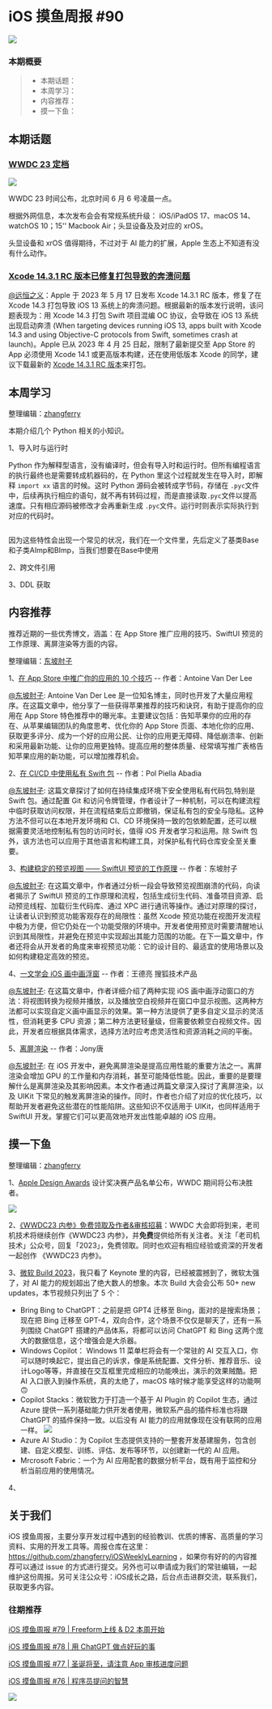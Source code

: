 # iOS 摸鱼周报 #90

![](https://cdn.zhangferry.com/Images/moyu_weekly_cover.jpeg)

### 本期概要

> * 本期话题：
> * 本周学习：
> * 内容推荐：
> * 摸一下鱼：

## 本期话题

### [WWDC 23 定档](https://developer.apple.com/wwdc23/ "WWDC 23 定档")

![](https://cdn.zhangferry.com/Images/202305250758432.png)

WWDC 23 时间公布，北京时间 6 月 6 号凌晨一点。

根据外网信息，本次发布会会有常规系统升级： iOS/iPadOS 17、macOS 14、watchOS 10；15'' Macbook Air；头显设备及及对应的 xrOS。

头显设备和 xrOS 值得期待，不过对于 AI 能力的扩展，Apple 生态上不知道有没有什么动作。

### [Xcode 14.3.1 RC 版本已修复打包导致的奔溃问题](https://developer.apple.com/forums/thread/727680#753414022 "Xcode 14.3.1 RC 版本已修复打包导致的奔溃问题")

[@远恒之义](https://github.com/eternaljust)：Apple 于 2023 年 5 月 17 日发布 Xcode 14.3.1 RC 版本，修复了在 Xcode 14.3 打包导致 iOS 13 系统上的奔溃问题。根据最新的版本发行说明，该问题表现为：用 Xcode 14.3 打包 Swift 项目混编 OC 协议，会导致在 iOS 13 系统出现启动奔溃 (When targeting devices running iOS 13, apps built with Xcode 14.3 and using Objective-C protocols from Swift, sometimes crash at launch)。Apple 已从 2023 年 4 月 25 日起，限制了最新提交至 App Store 的 App 必须使用 Xcode 14.1 或更高版本构建，还在使用低版本 Xcode 的同学，建议下载最新的 [Xcode 14.3.1 RC 版本](https://developer.apple.com/services-account/download?path=/Developer_Tools/Xcode_14.3.1_Release_Candidate/Xcode_14.3.1_Release_Candidate.xip "Xcode 14.3.1 RC 版本")来打包。

## 本周学习

整理编辑：[zhangferry](https://zhangferry.com)

本期介绍几个 Python 相关的小知识。

1、导入时与运行时

Python 作为解释型语言，没有编译时，但会有导入时和运行时。但所有编程语言的执行最终也是需要转成机器码的，在 Python 里这个过程就发生在导入时，即解释 `import xx` 语言的时候。这时 Python 源码会被转成字节码，存储在 `.pyc`文件中，后续再执行相应的语句，就不再有转码过程，而是直接读取`.pyc`文件以提高速度。只有相应源码被修改才会再重新生成 `.pyc`文件。运行时则表示实际执行到对应的代码时。

```python
```



因为这些特性会出现一个常见的状况，我们在一个文件里，先后定义了基类Base和子类AImp和BImp，当我们想要在Base中使用

2、跨文件引用

3、DDL 获取







## 内容推荐

推荐近期的一些优秀博文，涵盖：在 App Store 推广应用的技巧、SwiftUI 预览的工作原理、离屏渲染等方面的内容。

整理编辑：[东坡肘子](https://www.fatbobman.com/)

1、[在 App Store 中推广你的应用的 10 个技巧](https://www.avanderlee.com/optimization/getting-app-featured-app-store/ "在 App Store 推广你的应用的 10 个技巧") -- 作者：Antoine Van Der Lee

[@东坡肘子](https://www.fatbobman.com/): Antoine Van Der Lee 是一位知名博主，同时也开发了大量应用程序。在这篇文章中，他分享了一些获得苹果推荐的技巧和诀窍，有助于提高你的应用在 App Store 特色推荐中的曝光率。主要建议包括：告知苹果你的应用的存在、从苹果编辑团队的角度思考、优化你的 App Store 页面、本地化你的应用、获取更多评分、成为一个好的应用公民、让你的应用更无障碍、降低崩溃率、创新和采用最新功能、让你的应用更独特。提高应用的整体质量、经常填写推广表格告知苹果应用的新功能，可以增加推荐机会。

2、[在 CI/CD 中使用私有 Swift 包](https://www.polpiella.dev/private-swift-packages-on-ci-cd/ "在 CI/CD 中使用私有 Swift 包") -- 作者：Pol Piella Abadia

[@东坡肘子](https://www.fatbobman.com/): 这篇文章探讨了如何在持续集成环境下安全使用私有代码包,特别是 Swift 包。通过配置 Git 和访问令牌管理，作者设计了一种机制，可以在构建流程中临时获取访问权限，并在流程结束后立即撤销，保证私有包的安全与隐私。这种方法不但可以在本地开发环境和 CI、CD 环境保持一致的包依赖配置，还可以根据需要灵活地控制私有包的访问时长，值得 iOS 开发者学习和运用。除 Swift 包外，该方法也可以应用于其他语言和构建工具，对保护私有代码仓库安全至关重要。

3、[构建稳定的预览视图 —— SwiftUI 预览的工作原理](https://www.fatbobman.com/posts/how-SwiftUI-Preview-works/ "构建稳定的预览视图 —— SwiftUI 预览的工作原理") -- 作者：东坡肘子

[@东坡肘子](https://www.fatbobman.com/): 在这篇文章中，作者通过分析一段会导致预览视图崩溃的代码，向读者揭示了 SwiftUI 预览的工作原理和流程，包括生成衍生代码、准备项目资源、启动预览线程、加载衍生代码库、通过 XPC 进行通讯等操作。通过对原理的探讨，让读者认识到预览功能客观存在的局限性：虽然 Xcode 预览功能在视图开发流程中极为方便，但它仍处在一个功能受限的环境中。开发者使用预览时需要清醒地认识到其局限性，并避免在预览中实现超出其能力范围的功能。在下一篇文章中，作者还将会从开发者的角度来审视预览功能：它的设计目的、最适宜的使用场景以及如何构建稳定高效的预览。

4、[​一文学会 iOS 画中画浮窗](https://mp.weixin.qq.com/s/SDasEZ2cYmm9Kim0KlHicw "​一文学会 iOS 画中画浮窗") -- 作者：王德亮 搜狐技术产品

[@东坡肘子](https://www.fatbobman.com/): 在这篇文章中，作者详细介绍了两种实现 iOS 画中画浮动窗口的方法：将视图转换为视频并播放，以及播放空白视频并在窗口中显示视图。这两种方法都可以实现自定义画中画显示的效果。第一种方法提供了更多自定义显示的灵活性，但消耗更多 CPU 资源；第二种方法更轻量级，但需要依赖空白视频文件。因此，开发者应根据具体需求，选择方法时应考虑灵活性和资源消耗之间的平衡。

5、[离屏渲染](https://juejin.cn/post/7214018170833928250 "离屏渲染") -- 作者：Jony唐

[@东坡肘子](https://www.fatbobman.com/): 在 iOS 开发中，避免离屏渲染是提高应用性能的重要方法之一。离屏渲染会增加 GPU 的工作量和内存消耗，甚至可能降低性能。因此，重要的是要理解什么是离屏渲染及其影响因素。本文作者通过两篇文章深入探讨了离屏渲染，以及 UIKit 下常见的触发离屏渲染的操作。同时，作者也介绍了对应的优化技巧，以帮助开发者避免这些潜在的性能陷阱。这些知识不仅适用于 UIKit，也同样适用于 SwiftUI 开发。掌握它们可以更高效地开发出性能卓越的 iOS 应用。



## 摸一下鱼

整理编辑：[zhangferry](https://zhangferry.com)

1、[Apple Design Awards](https://developer.apple.com/design/awards/ "Apple Design Awards") 设计奖决赛产品名单公布，WWDC 期间将公布决胜者。

![](https://cdn.zhangferry.com/Images/202305252206602.png)

2、[《WWDC23 内参》免费领取及作者&审核招募](https://mp.weixin.qq.com/s/S04VnQRDNIcjZUJ8xCrQBg)：WWDC 大会即将到来，老司机技术将继续创作《WWDC23 内参》，并**免费**提供给所有关注者。关注「老司机技术」公众号，回复「2023」，免费领取。同时也欢迎有相应经验或资深的开发者一起创作 《WWDC23 内参》。

3、[微软 Build 2023](https://news.microsoft.com/build-2023/ "微软 Build 2023")，我只看了 Keynote 里的内容，已经被震撼到了，微软太强了，对 AI 能力的规划超出了绝大数人的想象。本次 Build 大会会公布 50+ new updates，本节视频只列出了 5 个：

* Bring Bing to ChatGPT：之前是把 GPT4 迁移至 Bing，面对的是搜索场景；现在把 Bing 迁移至 GPT-4，双向合作，这个场景不仅仅是聊天了，还有一系列围绕 ChatGPT 搭建的产品体系，将都可以访问 ChatGPT 和 Bing 这两个庞大的数据信息，这个增强会是大杀器。
* Windows Copilot：  Windows 11 菜单栏将会有一个常驻的 AI 交互入口，你可以随时唤起它，提出自己的诉求，像是系统配置、文件分析、推荐音乐、设计Logo等等，并直接在交互框里完成相应的功能唤出，演示的效果贼酷。把 AI 入口嵌入到操作系统，真的太绝了，macOS 啥时候才能享受这样的功能啊🙃
* Copilot Stacks：微软致力于打造一个基于 AI Plugin 的 Copilot 生态，通过 Azure 提供一系列基础能力供开发者使用，微软系产品的插件标准也将跟 ChatGPT 的插件保持一致。以后没有 AI 能力的应用就像现在没有联网的应用一样。
	![](https://cdn.zhangferry.com/Images/202305252317906.png)
* Azure AI Studio：为 Copilot 生态提供支持的一整套开发基建服务，包含创建、自定义模型、训练、评估、发布等环节，以创建新一代的 AI 应用。
* Mrcrosoft Fabric：一个为 AI 应用配套的数据分析平台，既有用于监控和分析当前应用的使用情况。

4、

## 关于我们

iOS 摸鱼周报，主要分享开发过程中遇到的经验教训、优质的博客、高质量的学习资料、实用的开发工具等。周报仓库在这里：https://github.com/zhangferry/iOSWeeklyLearning ，如果你有好的的内容推荐可以通过 issue 的方式进行提交。另外也可以申请成为我们的常驻编辑，一起维护这份周报。另可关注公众号：iOS成长之路，后台点击进群交流，联系我们，获取更多内容。

### 往期推荐

[iOS 摸鱼周报 #79 | Freeform上线 & D2 本周开始](https://mp.weixin.qq.com/s/HdEhmXt60853tzM6xiVUwA)

[iOS 摸鱼周报 #78 |  用 ChatGPT 做点好玩的事 ](https://mp.weixin.qq.com/s/27J4NguYRsxYWmff_6iDcg)

[iOS 摸鱼周报 #77 | 圣诞将至，请注意 App 审核进度问题](https://mp.weixin.qq.com/s/yYdGO1kRcwQJ3-z-aavHYA)

[iOS 摸鱼周报 #76 | 程序员提问的智慧](https://mp.weixin.qq.com/s/5chb-a9u7VMdLis1FG6B6Q)

![](https://cdn.zhangferry.com/Images/WechatIMG384.jpeg)
